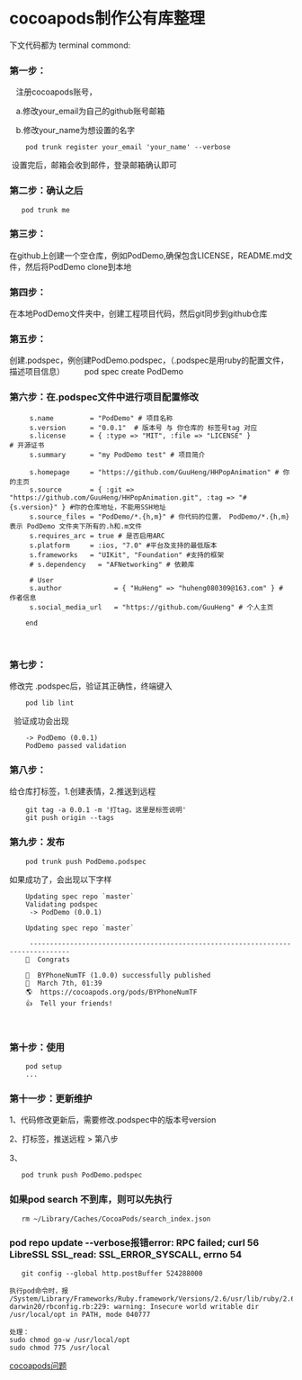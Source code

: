 # cocoapods制作公有库整理

下文代码都为 terminal commond:

### 第一步：
         
    注册cocoapods账号，
         
    a.修改your_email为自己的github账号邮箱
         
    b.修改your_name为想设置的名字
      
```
    pod trunk register your_email 'your_name' --verbose
```
    
    
  设置完后，邮箱会收到邮件，登录邮箱确认即可
  
### 第二步：确认之后
 
 ```
    pod trunk me
 ```
    
### 第三步：
在github上创建一个空仓库，例如PodDemo,确保包含LICENSE，README.md文件，然后将PodDemo clone到本地
  
### 第四步：
在本地PodDemo文件夹中，创建工程项目代码，然后git同步到github仓库
  
### 第五步：
创建.podspec，例创建PodDemo.podspec，（.podspec是用ruby的配置文件，描述项目信息）
     
     pod spec create PodDemo
     
     
### 第六步：在.podspec文件中进行项目配置修改
    
``` Pod::Spec.new do |s|
     s.name         = "PodDemo" # 项目名称
     s.version      = "0.0.1"  # 版本号 与 你仓库的 标签号tag 对应
     s.license      = { :type => "MIT", :file => "LICENSE" }          # 开源证书
     s.summary      = "my PodDemo test" # 项目简介

     s.homepage     = "https://github.com/GuuHeng/HHPopAnimation" # 你的主页
     s.source       = { :git => "https://github.com/GuuHeng/HHPopAnimation.git", :tag => "#{s.version}" } #你的仓库地址，不能用SSH地址
     s.source_files = "PodDemo/*.{h,m}" # 你代码的位置， PodDemo/*.{h,m} 表示 PodDemo 文件夹下所有的.h和.m文件
     s.requires_arc = true # 是否启用ARC
     s.platform     = :ios, "7.0" #平台及支持的最低版本
     s.frameworks   = "UIKit", "Foundation" #支持的框架
     # s.dependency   = "AFNetworking" # 依赖库
  
     # User
     s.author             = { "HuHeng" => "huheng080309@163.com" } # 作者信息
     s.social_media_url   = "https://github.com/GuuHeng" # 个人主页

    end
```
    
### 第七步：
修改完 .podspec后，验证其正确性，终端键入
     
```
    pod lib lint
```
     
   
   验证成功会出现
```    
    -> PodDemo (0.0.1)
    PodDemo passed validation
``` 
### 第八步：
给仓库打标签，1.创建表情，2.推送到远程
```
    git tag -a 0.0.1 -m '打tag，这里是标签说明'
    git push origin --tags
```
### 第九步：发布
```
    pod trunk push PodDemo.podspec
```
    
如果成功了，会出现以下字样
```
    Updating spec repo `master`
    Validating podspec
     -> PodDemo (0.0.1)

    Updating spec repo `master`

     --------------------------------------------------------------------------------
    🎉  Congrats

    🚀  BYPhoneNumTF (1.0.0) successfully published
    📅  March 7th, 01:39
    🌎  https://cocoapods.org/pods/BYPhoneNumTF
    👍  Tell your friends!
```
   
### 第十步：使用
```
    pod setup
    ...
```
    
### 第十一步：更新维护
1、代码修改更新后，需要修改.podspec中的版本号version


2、打标签，推送远程 > 第八步


3、
```
   pod trunk push PodDemo.podspec
```

### 如果pod search 不到库，则可以先执行
```
   rm ~/Library/Caches/CocoaPods/search_index.json
```

### pod repo update --verbose报错error: RPC failed; curl 56 LibreSSL SSL_read: SSL_ERROR_SYSCALL, errno 54
```
   git config --global http.postBuffer 524288000
```

```
执行pod命令时，报
/System/Library/Frameworks/Ruby.framework/Versions/2.6/usr/lib/ruby/2.6.0/universal-darwin20/rbconfig.rb:229: warning: Insecure world writable dir /usr/local/opt in PATH, mode 040777

处理：
sudo chmod go-w /usr/local/opt
sudo chmod 775 /usr/local

```

[cocoapods问题](https://www.it610.com/article/1279724089124077568.html)

